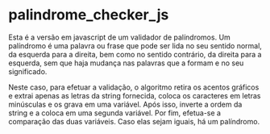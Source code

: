 # palindrome_checker_js

  Esta é a versão em javascript de um validador de palíndromos.
Um palíndromo é uma palavra ou frase que pode ser lida no seu sentido normal,
da esquerda para a direita, bem como no sentido contrário, da direita para a esquerda, 
sem que haja mudança nas palavras que a formam e no seu significado.

  Neste caso, para efetuar a validação, o algoritmo retira os acentos gráficos e extrai apenas as letras da string fornecida,
coloca os caracteres em letras minúsculas e os grava em uma variável.
Após isso, inverte a ordem da string e a coloca em uma segunda variável.
Por fim, efetua-se a comparação das duas variáveis. Caso elas sejam iguais, há um palíndromo.
